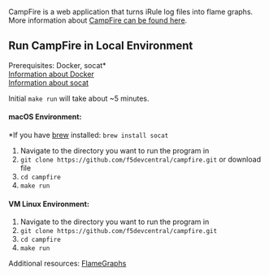 CampFire is a web application that turns iRule log files into flame graphs.
<br>More information about [CampFire can be found here](https://www.youtube.com/live/ttW701tqXRM?feature=share&t=2789).

## Run CampFire in Local Environment
Prerequisites: Docker, socat*
<br>[Information about Docker](https://docs.docker.com/docker-for-mac/install/)
<br>[Information about socat](https://www.cyberciti.biz/faq/linux-unix-tcp-port-forwarding/)

Initial `make run` will take about ~5 minutes.
#### macOS Environment:
*If you have [brew](https://brew.sh/) installed: `brew install socat`

1. Navigate to the directory you want to run the program in
2. `git clone https://github.com/f5devcentral/campfire.git` or download file
3. `cd campfire`
4. `make run`

#### VM Linux Environment:

1. Navigate to the directory you want to run the program in
2. `git clone https://github.com/f5devcentral/campfire.git`
3. `cd campfire`
4. `make run`

Additional resources: [FlameGraphs](http://www.brendangregg.com/flamegraphs.html)
